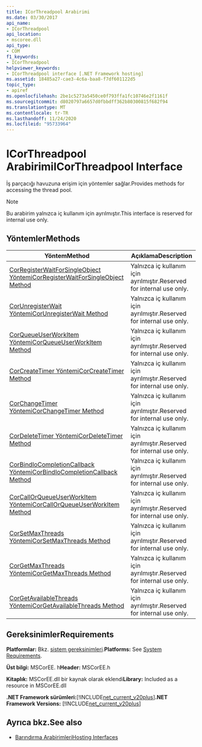 ```yaml
---
title: ICorThreadpool Arabirimi
ms.date: 03/30/2017
api_name:
- ICorThreadpool
api_location:
- mscoree.dll
api_type:
- COM
f1_keywords:
- ICorThreadpool
helpviewer_keywords:
- ICorThreadpool interface [.NET Framework hosting]
ms.assetid: 18485a27-cae3-4c6a-baa8-f7df601122d5
topic_type:
- apiref
ms.openlocfilehash: 2be1c5273a5450ce0f793ffa1fc10746e2f1161f
ms.sourcegitcommit: d8020797a6657d0fbbdff362b80300815f682f94
ms.translationtype: MT
ms.contentlocale: tr-TR
ms.lasthandoff: 11/24/2020
ms.locfileid: "95733964"
---
```

# <a name="icorthreadpool-interface"></a><span data-ttu-id="86d47-102">ICorThreadpool Arabirimi</span><span class="sxs-lookup"><span data-stu-id="86d47-102">ICorThreadpool Interface</span></span>

<span data-ttu-id="86d47-103">İş parçacığı havuzuna erişim için yöntemler sağlar.</span><span class="sxs-lookup"><span data-stu-id="86d47-103">Provides methods for accessing the thread pool.</span></span>  
  
> [!NOTE]
> <span data-ttu-id="86d47-104">Bu arabirim yalnızca iç kullanım için ayrılmıştır.</span><span class="sxs-lookup"><span data-stu-id="86d47-104">This interface is reserved for internal use only.</span></span>  
  
## <a name="methods"></a><span data-ttu-id="86d47-105">Yöntemler</span><span class="sxs-lookup"><span data-stu-id="86d47-105">Methods</span></span>  
  
|<span data-ttu-id="86d47-106">Yöntem</span><span class="sxs-lookup"><span data-stu-id="86d47-106">Method</span></span>|<span data-ttu-id="86d47-107">Açıklama</span><span class="sxs-lookup"><span data-stu-id="86d47-107">Description</span></span>|  
|------------|-----------------|  
|[<span data-ttu-id="86d47-108">CorRegisterWaitForSingleObject Yöntemi</span><span class="sxs-lookup"><span data-stu-id="86d47-108">CorRegisterWaitForSingleObject Method</span></span>](icorthreadpool-corregisterwaitforsingleobject-method.md)|<span data-ttu-id="86d47-109">Yalnızca iç kullanım için ayrılmıştır.</span><span class="sxs-lookup"><span data-stu-id="86d47-109">Reserved for internal use only.</span></span>|  
|[<span data-ttu-id="86d47-110">CorUnregisterWait Yöntemi</span><span class="sxs-lookup"><span data-stu-id="86d47-110">CorUnregisterWait Method</span></span>](icorthreadpool-corunregisterwait-method.md)|<span data-ttu-id="86d47-111">Yalnızca iç kullanım için ayrılmıştır.</span><span class="sxs-lookup"><span data-stu-id="86d47-111">Reserved for internal use only.</span></span>|  
|[<span data-ttu-id="86d47-112">CorQueueUserWorkItem Yöntemi</span><span class="sxs-lookup"><span data-stu-id="86d47-112">CorQueueUserWorkItem Method</span></span>](icorthreadpool-corqueueuserworkitem-method.md)|<span data-ttu-id="86d47-113">Yalnızca iç kullanım için ayrılmıştır.</span><span class="sxs-lookup"><span data-stu-id="86d47-113">Reserved for internal use only.</span></span>|  
|[<span data-ttu-id="86d47-114">CorCreateTimer Yöntemi</span><span class="sxs-lookup"><span data-stu-id="86d47-114">CorCreateTimer Method</span></span>](icorthreadpool-corcreatetimer-method.md)|<span data-ttu-id="86d47-115">Yalnızca iç kullanım için ayrılmıştır.</span><span class="sxs-lookup"><span data-stu-id="86d47-115">Reserved for internal use only.</span></span>|  
|[<span data-ttu-id="86d47-116">CorChangeTimer Yöntemi</span><span class="sxs-lookup"><span data-stu-id="86d47-116">CorChangeTimer Method</span></span>](icorthreadpool-corchangetimer-method.md)|<span data-ttu-id="86d47-117">Yalnızca iç kullanım için ayrılmıştır.</span><span class="sxs-lookup"><span data-stu-id="86d47-117">Reserved for internal use only.</span></span>|  
|[<span data-ttu-id="86d47-118">CorDeleteTimer Yöntemi</span><span class="sxs-lookup"><span data-stu-id="86d47-118">CorDeleteTimer Method</span></span>](icorthreadpool-cordeletetimer-method.md)|<span data-ttu-id="86d47-119">Yalnızca iç kullanım için ayrılmıştır.</span><span class="sxs-lookup"><span data-stu-id="86d47-119">Reserved for internal use only.</span></span>|  
|[<span data-ttu-id="86d47-120">CorBindIoCompletionCallback Yöntemi</span><span class="sxs-lookup"><span data-stu-id="86d47-120">CorBindIoCompletionCallback Method</span></span>](icorthreadpool-corbindiocompletioncallback-method.md)|<span data-ttu-id="86d47-121">Yalnızca iç kullanım için ayrılmıştır.</span><span class="sxs-lookup"><span data-stu-id="86d47-121">Reserved for internal use only.</span></span>|  
|[<span data-ttu-id="86d47-122">CorCallOrQueueUserWorkItem Yöntemi</span><span class="sxs-lookup"><span data-stu-id="86d47-122">CorCallOrQueueUserWorkItem Method</span></span>](icorthreadpool-corcallorqueueuserworkitem-method.md)|<span data-ttu-id="86d47-123">Yalnızca iç kullanım için ayrılmıştır.</span><span class="sxs-lookup"><span data-stu-id="86d47-123">Reserved for internal use only.</span></span>|  
|[<span data-ttu-id="86d47-124">CorSetMaxThreads Yöntemi</span><span class="sxs-lookup"><span data-stu-id="86d47-124">CorSetMaxThreads Method</span></span>](icorthreadpool-corsetmaxthreads-method.md)|<span data-ttu-id="86d47-125">Yalnızca iç kullanım için ayrılmıştır.</span><span class="sxs-lookup"><span data-stu-id="86d47-125">Reserved for internal use only.</span></span>|  
|[<span data-ttu-id="86d47-126">CorGetMaxThreads Yöntemi</span><span class="sxs-lookup"><span data-stu-id="86d47-126">CorGetMaxThreads Method</span></span>](icorthreadpool-corgetmaxthreads-method.md)|<span data-ttu-id="86d47-127">Yalnızca iç kullanım için ayrılmıştır.</span><span class="sxs-lookup"><span data-stu-id="86d47-127">Reserved for internal use only.</span></span>|  
|[<span data-ttu-id="86d47-128">CorGetAvailableThreads Yöntemi</span><span class="sxs-lookup"><span data-stu-id="86d47-128">CorGetAvailableThreads Method</span></span>](icorthreadpool-corgetavailablethreads-method.md)|<span data-ttu-id="86d47-129">Yalnızca iç kullanım için ayrılmıştır.</span><span class="sxs-lookup"><span data-stu-id="86d47-129">Reserved for internal use only.</span></span>|  
  
## <a name="requirements"></a><span data-ttu-id="86d47-130">Gereksinimler</span><span class="sxs-lookup"><span data-stu-id="86d47-130">Requirements</span></span>  

 <span data-ttu-id="86d47-131">**Platformlar:** Bkz. [sistem gereksinimleri](../../get-started/system-requirements.md).</span><span class="sxs-lookup"><span data-stu-id="86d47-131">**Platforms:** See [System Requirements](../../get-started/system-requirements.md).</span></span>  
  
 <span data-ttu-id="86d47-132">**Üst bilgi:** MSCorEE. h</span><span class="sxs-lookup"><span data-stu-id="86d47-132">**Header:** MSCorEE.h</span></span>  
  
 <span data-ttu-id="86d47-133">**Kitaplık:** MSCorEE.dll bir kaynak olarak eklendi</span><span class="sxs-lookup"><span data-stu-id="86d47-133">**Library:** Included as a resource in MSCorEE.dll</span></span>  
  
 <span data-ttu-id="86d47-134">**.NET Framework sürümleri:**[!INCLUDE[net_current_v20plus](../../../../includes/net-current-v20plus-md.md)]</span><span class="sxs-lookup"><span data-stu-id="86d47-134">**.NET Framework Versions:** [!INCLUDE[net_current_v20plus](../../../../includes/net-current-v20plus-md.md)]</span></span>  
  
## <a name="see-also"></a><span data-ttu-id="86d47-135">Ayrıca bkz.</span><span class="sxs-lookup"><span data-stu-id="86d47-135">See also</span></span>

- [<span data-ttu-id="86d47-136">Barındırma Arabirimleri</span><span class="sxs-lookup"><span data-stu-id="86d47-136">Hosting Interfaces</span></span>](hosting-interfaces.md)
